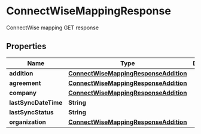 

# ConnectWiseMappingResponse

ConnectWise mapping GET response

## Properties

| Name | Type | Description | Notes |
|------------ | ------------- | ------------- | -------------|
|**addition** | [**ConnectWiseMappingResponseAddition**](ConnectWiseMappingResponseAddition.md) |  |  [optional] |
|**agreement** | [**ConnectWiseMappingResponseAddition**](ConnectWiseMappingResponseAddition.md) |  |  [optional] |
|**company** | [**ConnectWiseMappingResponseAddition**](ConnectWiseMappingResponseAddition.md) |  |  [optional] |
|**lastSyncDateTime** | **String** |  |  [optional] |
|**lastSyncStatus** | **String** |  |  [optional] |
|**organization** | [**ConnectWiseMappingResponseAddition**](ConnectWiseMappingResponseAddition.md) |  |  [optional] |



